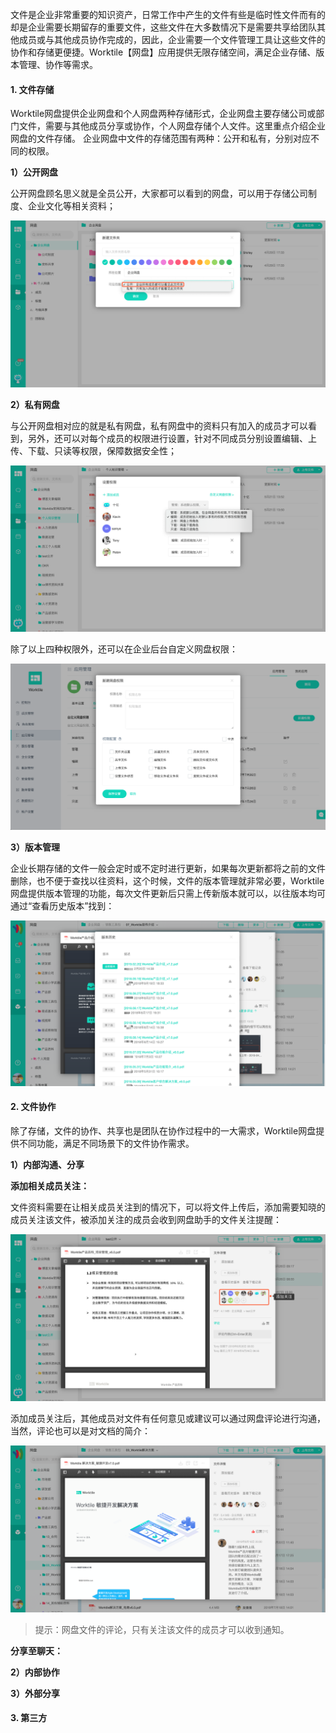 文件是企业非常重要的知识资产，日常工作中产生的文件有些是临时性文件而有的却是企业需要长期留存的重要文件，这些文件在大多数情况下是需要共享给团队其他成员或与其他成员协作完成的，因此，企业需要一个文件管理工具让这些文件的协作和存储更便捷。Worktile【网盘】应用提供无限存储空间，满足企业存储、版本管理、协作等需求。

#### 1. 文件存储

Worktile网盘提供企业网盘和个人网盘两种存储形式，企业网盘主要存储公司或部门文件，需要与其他成员分享或协作，个人网盘存储个人文件。这里重点介绍企业网盘的文件存储。
企业网盘中文件的存储范围有两种：公开和私有，分别对应不同的权限。

**1）公开网盘**

公开网盘顾名思义就是全员公开，大家都可以看到的网盘，可以用于存储公司制度、企业文化等相关资料；

![](/assets/网盘-公开网盘.png)

**2）私有网盘**

与公开网盘相对应的就是私有网盘，私有网盘中的资料只有加入的成员才可以看到，另外，还可以对每个成员的权限进行设置，针对不同成员分别设置编辑、上传、下载、只读等权限，保障数据安全性；

![](/assets/网盘-私有网盘.png)

除了以上四种权限外，还可以在企业后台自定义网盘权限：

![](/assets/网盘-权限设置.png)

**3）版本管理**

企业长期存储的文件一般会定时或不定时进行更新，如果每次更新都将之前的文件删除，也不便于查找以往资料，这个时候，文件的版本管理就非常必要，Worktile网盘提供版本管理的功能，每次文件更新后只需上传新版本就可以，以往版本均可通过“查看历史版本”找到：

![](/assets/网盘-版本管理.png)

#### 2. 文件协作

除了存储，文件的协作、共享也是团队在协作过程中的一大需求，Worktile网盘提供不同功能，满足不同场景下的文件协作需求。

**1）内部沟通、分享**

**添加相关成员关注：**

文件资料需要在让相关成员关注到的情况下，可以将文件上传后，添加需要知晓的成员关注该文件，被添加关注的成员会收到网盘助手的文件关注提醒：

![](/assets/网盘-添加关注人.png)

添加成员关注后，其他成员对文件有任何意见或建议可以通过网盘评论进行沟通，当然，评论也可以是对文档的简介：

![](/assets/网盘-评论.png)

> 提示：网盘文件的评论，只有关注该文件的成员才可以收到通知。

**分享至聊天：**



**2）内部协作**



**3）外部分享**



#### 3. 第三方








